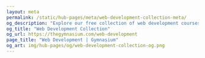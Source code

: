 ```yaml
---
layout: meta
permalink: /static/hub-pages/meta/web-development-collection-meta/
og_description: "Explore our free collection of web development courses, tutorials, webinars, articles, and jobs."
og_title: "Web Development Collection"
og_url: https://thegymnasium.com/web-development
page_title: "Web Development | Gymnasium"
og_art: img/hub-pages/og/web-development-collection-og.png
---
```

